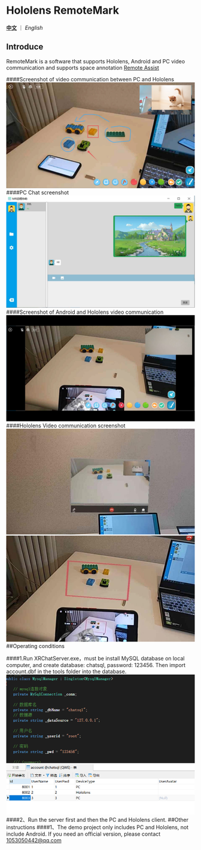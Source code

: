 # Hololens RemoteMark

[**中文**](README.md) ｜ *English*

## Introduce
RemoteMark is a software that supports Hololens, Android and PC video communication and supports space annotation  [Remote Assist](https://docs.microsoft.com/en-us/dynamics365/mixed-reality/remote-assist/ra-overview)

####Screenshot of video communication between PC and Hololens
![Image text](Image/pc.jpg)
####PC Chat screenshot
![Image text](Image/pc_chat.jpg)
####Screenshot of Android and Hololens video communication
![Image text](Image/android.jpg)
####Hololens Video communication screenshot
![Image text](Image/hls.jpg)
![Image text](Image/hls2.jpg)
##Operating conditions

####1.Run XRChatServer.exe，must be install MySQL database on local computer, and create database: chatsql, password: 123456. Then import account.dbf in the tools folder into the database.
![Image text](Image/sqlset.png)
![Image text](Image/SQL.png)
####2、Run the server first and then the PC and Hololens client.
##Other instructions
####1、The demo project only includes PC and Hololens, not include Android. If you need an official version, please contact 1053050442@qq.com